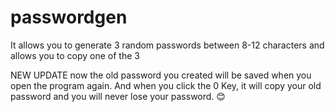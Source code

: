 # passwordgen
It allows you to generate 3 random passwords between 8-12 characters and allows you to copy one of the 3

NEW UPDATE
now the old password you created will be saved when you open the program again. And when you click the 0 Key, it will copy your old password and you will never lose your password. 😊

